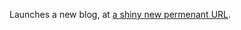 <!--
.. title: The Suze...
.. slug: the-suze
.. date: 2008-10-17 12:52:19-05:00
.. tags: journal,writing
-->


Launches a new blog, at [a shiny new permenant URL](http://thesuze.com).
